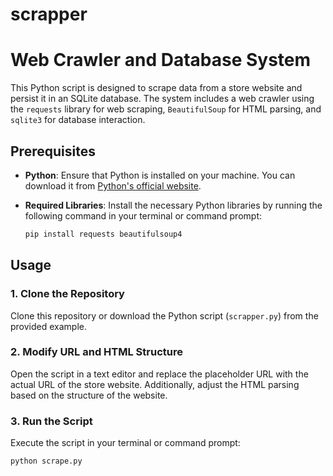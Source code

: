 # scrapper
# Web Crawler and Database System

This Python script is designed to scrape data from a store website and persist it in an SQLite database. The system includes a web crawler using the `requests` library for web scraping, `BeautifulSoup` for HTML parsing, and `sqlite3` for database interaction.

## Prerequisites

- **Python**: Ensure that Python is installed on your machine. You can download it from [Python's official website](https://www.python.org/downloads/).

- **Required Libraries**: Install the necessary Python libraries by running the following command in your terminal or command prompt:

    ```bash
    pip install requests beautifulsoup4
    ```

## Usage

### 1. Clone the Repository

Clone this repository or download the Python script (`scrapper.py`) from the provided example.

### 2. Modify URL and HTML Structure

Open the script in a text editor and replace the placeholder URL with the actual URL of the store website. Additionally, adjust the HTML parsing based on the structure of the website.

### 3. Run the Script

Execute the script in your terminal or command prompt:

```bash
python scrape.py

